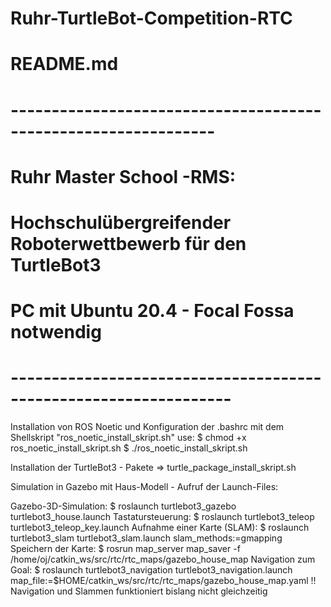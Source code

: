 # Ruhr-TurtleBot-Competition-RTC
# README.md
# ---------------------------------------------------------------
# Ruhr Master School -RMS:
# Hochschulübergreifender Roboterwettbewerb für den TurtleBot3
# PC mit Ubuntu 20.4 - Focal Fossa  notwendig
# -----------------------------------------------------------------
Installation von ROS Noetic und Konfiguration der .bashrc mit dem Shellskript  "ros_noetic_install_skript.sh"
use: $ chmod +x ros_noetic_install_skript.sh
     $ ./ros_noetic_install_skript.sh

Installation der TurtleBot3 - Pakete => turtle_package_install_skript.sh

Simulation in Gazebo mit Haus-Modell - Aufruf der Launch-Files:

Gazebo-3D-Simulation:           $ roslaunch turtlebot3_gazebo turtlebot3_house.launch
Tastatursteuerung:              $ roslaunch turtlebot3_teleop turtlebot3_teleop_key.launch
Aufnahme einer Karte (SLAM):    $ roslaunch turtlebot3_slam turtlebot3_slam.launch slam_methods:=gmapping
Speichern der Karte:            $ rosrun map_server map_saver -f /home/oj/catkin_ws/src/rtc/rtc_maps/gazebo_house_map
Navigation zum Goal:            $ roslaunch turtlebot3_navigation turtlebot3_navigation.launch map_file:=$HOME/catkin_ws/src/rtc/rtc_maps/gazebo_house_map.yaml
                                !!  Navigation und Slammen funktioniert bislang nicht gleichzeitig

